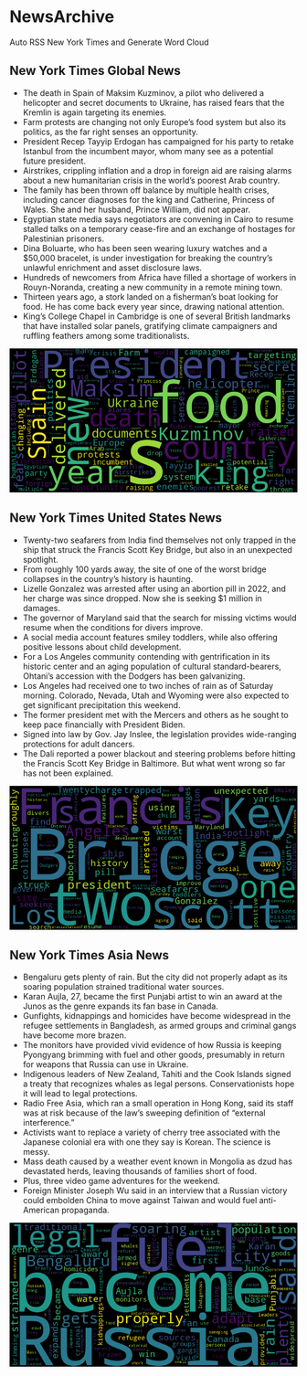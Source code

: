 # NewsArchive
Auto RSS New York Times and Generate Word Cloud

## New York Times Global News
* The death in Spain of Maksim Kuzminov, a pilot who delivered a helicopter and secret documents to Ukraine, has raised fears that the Kremlin is again targeting its enemies.
* Farm protests are changing not only Europe’s food system but also its politics, as the far right senses an opportunity.
* President Recep Tayyip Erdogan has campaigned for his party to retake Istanbul from the incumbent mayor, whom many see as a potential future president.
* Airstrikes, crippling inflation and a drop in foreign aid are raising alarms about a new humanitarian crisis in the world’s poorest Arab country.
* The family has been thrown off balance by multiple health crises, including cancer diagnoses for the king and Catherine, Princess of Wales. She and her husband, Prince William, did not appear.
* Egyptian state media says negotiators are convening in Cairo to resume stalled talks on a temporary cease-fire and an exchange of hostages for Palestinian prisoners.
* Dina Boluarte, who has been seen wearing luxury watches and a $50,000 bracelet, is under investigation for breaking the country’s unlawful enrichment and asset disclosure laws.
* Hundreds of newcomers from Africa have filled a shortage of workers in Rouyn-Noranda, creating a new community in a remote mining town.
* Thirteen years ago, a stork landed on a fisherman’s boat looking for food. He has come back every year since, drawing national attention.
* King’s College Chapel in Cambridge is one of several British landmarks that have installed solar panels, gratifying climate campaigners and ruffling feathers among some traditionalists.

![Global](./global.png)
## New York Times United States News
* Twenty-two seafarers from India find themselves not only trapped in the ship that struck the Francis Scott Key Bridge, but also in an unexpected spotlight.
* From roughly 100 yards away, the site of one of the worst bridge collapses in the country’s history is haunting.
* Lizelle Gonzalez was arrested after using an abortion pill in 2022, and her charge was since dropped. Now she is seeking $1 million in damages.
* The governor of Maryland said that the search for missing victims would resume when the conditions for divers improve.
* A social media account features smiley toddlers, while also offering positive lessons about child development.
* For a Los Angeles community contending with gentrification in its historic center and an aging population of cultural standard-bearers, Ohtani’s accession with the Dodgers has been galvanizing.
* Los Angeles had received one to two inches of rain as of Saturday morning. Colorado, Nevada, Utah and Wyoming were also expected to get significant precipitation this weekend.
* The former president met with the Mercers and others as he sought to keep pace financially with President Biden.
* Signed into law by Gov. Jay Inslee, the legislation provides wide-ranging protections for adult dancers.
* The Dali reported a power blackout and steering problems before hitting the Francis Scott Key Bridge in Baltimore. But what went wrong so far has not been explained.

![US](./usnews.png)
## New York Times Asia News
* Bengaluru gets plenty of rain. But the city did not properly adapt as its soaring population strained traditional water sources.
* Karan Aujla, 27, became the first Punjabi artist to win an award at the Junos as the genre expands its fan base in Canada.
* Gunfights, kidnappings and homicides have become widespread in the refugee settlements in Bangladesh, as armed groups and criminal gangs have become more brazen.
* The monitors have provided vivid evidence of how Russia is keeping Pyongyang brimming with fuel and other goods, presumably in return for weapons that Russia can use in Ukraine.
* Indigenous leaders of New Zealand, Tahiti and the Cook Islands signed a treaty that recognizes whales as legal persons. Conservationists hope it will lead to legal protections.
* Radio Free Asia, which ran a small operation in Hong Kong, said its staff was at risk because of the law’s sweeping definition of “external interference.”
* Activists want to replace a variety of cherry tree associated with the Japanese colonial era with one they say is Korean. The science is messy.
* Mass death caused by a weather event known in Mongolia as dzud has devastated herds, leaving thousands of families short of food.
* Plus, three video game adventures for the weekend.
* Foreign Minister Joseph Wu said in an interview that a Russian victory could embolden China to move against Taiwan and would fuel anti-American propaganda.

![Asian](./asian.png)
